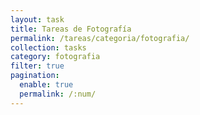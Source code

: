 ```yaml
---
layout: task
title: Tareas de Fotografía
permalink: /tareas/categoria/fotografia/
collection: tasks
category: fotografia
filter: true
pagination:
  enable: true
  permalink: /:num/
---
```

